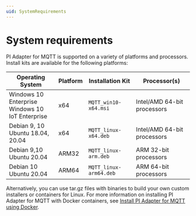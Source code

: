 ```yaml
---
uid: SystemRequirements
---
```


# System requirements

PI Adapter for MQTT is supported on a variety of platforms and processors. Install kits are available for the following platforms:

| Operating System | Platform | Installation Kit | Processor(s) |
|-------------------|-------------|----------------------------------|-------------|
| Windows 10 Enterprise <br>Windows 10 IoT Enterprise | x64 | `MQTT_win10-x64.msi`     | Intel/AMD 64-bit processors |
| Debian 9, 10 <br>Ubuntu 18.04, 20.04 | x64 | `MQTT_linux-x64.deb`     | Intel/AMD 64-bit processors |
| Debian 9,10 <br>Ubuntu 20.04 | ARM32 | `MQTT_linux-arm.deb`  | ARM 32-bit processors |
| Debian 10 <br>Ubuntu 20.04 | ARM64 | `MQTT_linux-arm64.deb`  | ARM 64-bit processors |

Alternatively, you can use tar.gz files with binaries to build your own custom installers or containers for Linux. For more information on installing PI Adapter for MQTT with Docker containers, see [Install PI Adapter for MQTT using Docker](xref:InstallPIAdapterForMQTTUsingDocker).
